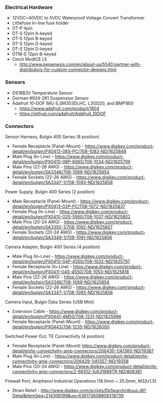 ### Electrical Hardware
* 12VDC~40VDC to 5VDC Waterproof Voltage Convert Transformer
* Littlefuse In-line fuse holder
* DT-P 4pin
* DT-S 12pin A-keyed
* DT-S 12pin B-keyed
* DT-S 12pin D-keyed
* DT-S 12pin D-keyed
* DTM-S 12pin B-keyed
* Cinch ModICE LE
	* http://www.peigenesis.com/en/about-us/5540:partner-with-distributors-for-custom-connector-designs.html

### Sensors
* DS18B20 Temperature Sensor
* Dorman #924-261 Suspension Sensor
* Adafruit 10-DOF IMU (LSM303DLHC, L3GD20, and BMP180)
	* https://www.adafruit.com/product/1604
	* https://github.com/adafruit/Adafruit_10DOF

### Connectors
Sensor Harness, Bulgin 400 Series (8 position)

* Female Receptacle (Panel-Mount) - https://www.digikey.com/product-detail/en/bulgin/PX0413-08S-PC/708-1083-ND/1625848
* Male Plug (In-Line) - https://www.digikey.com/product-detail/en/bulgin/PX0410-08P-6065/708-1034-ND/1625799
* Male Pins (22-26 AWG) - https://www.digikey.com/product-detail/en/bulgin/SA3348/708-1089-ND/1625854
* Female Sockets (22-26 AWG) - https://www.digikey.com/product-detail/en/bulgin/SA3347-1/708-1093-ND/1625858

Power Supply, Bulgin 400 Series (2 position)

* Male Receptacle (Panel-Mount) - https://www.digikey.com/product-detail/en/bulgin/PX0413-02P-PC/708-1072-ND/1625837
* Female Plug (In-Line) - https://www.digikey.com/product-detail/en/bulgin/PX0410-02S-5560/708-1037-ND/1625802
* Male Pins (20-24 AWG) - https://www.digikey.com/product-detail/en/bulgin/SA3350-1/708-1092-ND/1625857
* Female Sockets (20-24 AWG) - https://www.digikey.com/product-detail/en/bulgin/SA3349-1/708-1091-ND/1625856

Camera Adaptor, Bulgin 400 Series (4 position)

* Male Plug (In-Line) - https://www.digikey.com/product-detail/en/bulgin/PX0410-04P-4550/708-1032-ND/1625797
* Female Receptacle (In-Line) - https://www.digikey.com/product-detail/en/bulgin/PX0411-04S-4550/708-1053-ND/1625818
* Male Pins (22-26 AWG) - https://www.digikey.com/product-detail/en/bulgin/SA3348/708-1089-ND/1625854
* Female Sockets (22-26 AWG) - https://www.digikey.com/product-detail/en/bulgin/SA3347-1/708-1093-ND/1625858

Camera Input, Bulgin Data Series (USB Mini)

* Extension Cable - https://www.digikey.com/product-detail/en/bulgin/PX0441-4M50/708-1231-ND/1625996
* Female Receptacle (Panel-Mount) - https://www.digikey.com/product-detail/en/bulgin/PX0443/708-1235-ND/1626000

Switched Power Out, TE Connectivity (4 position)

* Female Receptacle (Panel-Mount) https://www.digikey.com/product-detail/en/te-connectivity-amp-connectors/206430-1/A1360-ND/19367
* Male Plug (In-Line) - https://www.digikey.com/product-detail/en/te-connectivity-amp-connectors/206429-1/A1357-ND/19358
* Male Pins (20-24 AWG) - https://www.digikey.com/product-detail/en/te-connectivity-amp-connectors/2-66102-5/A31989TR-ND/808381

Firewall Port, Amphenol Industrial Operations (18.0mm ~ 25.0mm, M32x1.5)

* Strain Relief - http://www.digikey.com/scripts/DkSearch/dksus.dll?Detail&itemSeq=214306199&uq=636173608808318739
